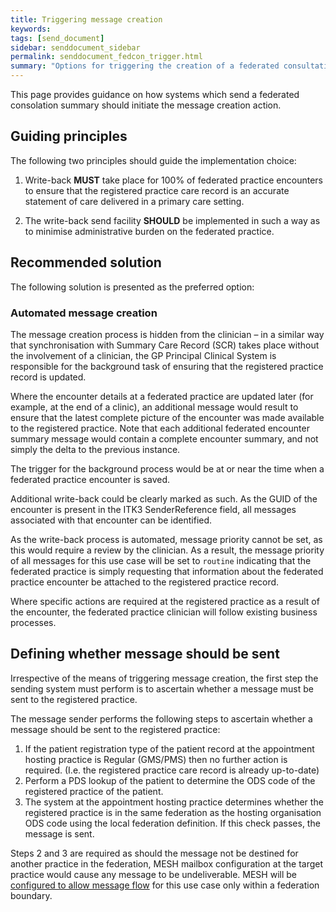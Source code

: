 ```yaml
---
title: Triggering message creation
keywords: 
tags: [send_document]
sidebar: senddocument_sidebar
permalink: senddocument_fedcon_trigger.html
summary: "Options for triggering the creation of a federated consultation summary message"
---
```



This page provides guidance on how systems which send a federated consolation summary should initiate the message creation action.

## Guiding principles ##

The following two principles should guide the implementation choice:

1.	Write-back **MUST** take place for 100% of federated practice encounters to ensure that the registered practice care record is an accurate statement of care delivered in a primary care setting.

2.	The write-back send facility **SHOULD** be implemented in such a way as to minimise administrative burden on the federated practice.

## Recommended solution ##

The following solution is presented as the preferred option:

### Automated message creation ###

The message creation process is hidden from the clinician – in a similar way that synchronisation with Summary Care Record (SCR) takes place without the involvement of a clinician, the GP Principal Clinical System is responsible for the background task of ensuring that the registered practice record is updated.

Where the encounter details at a federated practice are updated later (for example, at the end of a clinic), an additional message would result to ensure that the latest complete picture of the encounter was made available to the registered practice. Note that each additional federated encounter summary message would contain a complete encounter summary, and not simply the delta to the previous instance.

The trigger for the background process would be at or near the time when a federated practice encounter is saved.

Additional write-back could be clearly marked as such. As the GUID of the encounter is present in the ITK3 SenderReference field, all messages associated with that encounter can be identified.

As the write-back process is automated, message priority cannot be set, as this would require a review by the clinician. As a result, the message priority of all messages for this use case will be set to `routine` indicating that the federated practice is simply requesting that information about the federated practice encounter be attached to the registered practice record.

Where specific actions are required at the registered practice as a result of the encounter, the federated practice clinician will follow existing business processes.
 
## Defining whether message should be sent ##

Irrespective of the means of triggering message creation, the first step the sending system must perform is to ascertain whether a message must be sent to the registered practice.

The message sender performs the following steps to ascertain whether a message should be sent to the registered practice:

1. If the patient registration type of the patient record at the appointment hosting practice is Regular (GMS/PMS) then no further action is required. (I.e. the registered practice care record is already up-to-date)
2. Perform a PDS lookup of the patient to determine the ODS code of the registered practice of the patient.
3. The system at the appointment hosting practice determines whether the registered practice is in the same federation as the hosting organisation ODS code using the local federation definition. If this check passes, the message is sent.

Steps 2 and 3 are required as should the message not be destined for another practice in the federation, MESH mailbox configuration at the target practice would cause any message to be undeliverable. MESH will be [configured to allow message flow](integration_mesh.html#configurating-mesh-to-enable-message-flow) for this use case only within a federation boundary.
